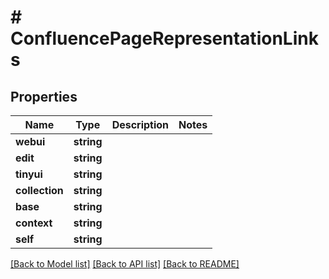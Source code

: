 # # ConfluencePageRepresentationLinks

## Properties

Name | Type | Description | Notes
------------ | ------------- | ------------- | -------------
**webui** | **string** |  | 
**edit** | **string** |  | 
**tinyui** | **string** |  | 
**collection** | **string** |  | 
**base** | **string** |  | 
**context** | **string** |  | 
**self** | **string** |  | 

[[Back to Model list]](../../README.md#documentation-for-models) [[Back to API list]](../../README.md#documentation-for-api-endpoints) [[Back to README]](../../README.md)


